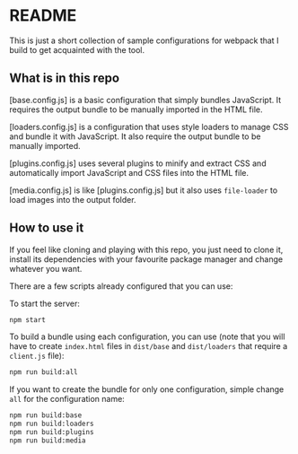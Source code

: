 # README

This is just a short collection of sample configurations for webpack that I build to get acquainted with the tool.

## What is in this repo

[base.config.js] is a basic configuration that simply bundles JavaScript. It requires the output bundle to be manually imported in the HTML file.

[loaders.config.js] is a configuration that uses style loaders to manage CSS and bundle it with JavaScript. It also require the output bundle to be manually imported.

[plugins.config.js] uses several plugins to minify and extract CSS and automatically import JavaScript and CSS files into the HTML file.

[media.config.js] is like [plugins.config.js] but it also uses `file-loader` to load images into the output folder.

## How to use it

If you feel like cloning and playing with this repo, you just need to clone it, install its dependencies with your favourite package manager and change whatever you want.

There are a few scripts already configured that you can use:

To start the server:

```bash
npm start
```

To build a bundle using each configuration, you can use (note that you will have to create `index.html` files in `dist/base` and `dist/loaders` that require a `client.js` file):

```bash
npm run build:all
```

If you want to create the bundle for only one configuration, simple change `all` for the configuration name:

```bash
npm run build:base
npm run build:loaders
npm run build:plugins
npm run build:media
```
